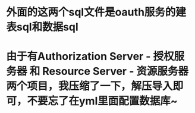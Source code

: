 # 外面的这两个sql文件是oauth服务的建表sql和数据sql
# 由于有Authorization Server - 授权服务器 和 Resource Server - 资源服务器 两个项目，我压缩了一下，解压导入即可，不要忘了在yml里面配置数据库~
